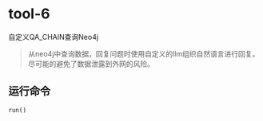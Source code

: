 # tool-6
自定义QA_CHAIN查询Neo4j

>从neo4j中查询数据，回复问题时使用自定义的llm组织自然语言进行回复。尽可能的避免了数据泄露到外网的风险。

## 运行命令
```shell
run()
```


